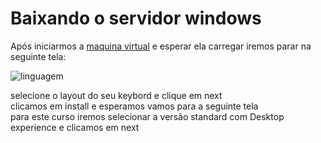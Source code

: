 # Baixando o servidor windows
Após iniciarmos a [maquina virtual](https://github.com/gaamarchi/Windows_Server/blob/main/baixando_servidor/criando_vm.md) e esperar ela carregar iremos parar na seguinte tela:  


![linguagem](https://user-images.githubusercontent.com/101679723/221367570-4e4657f5-7492-40de-ba37-5bb156ce7c56.jpg)

selecione o layout do seu keybord e clique em next    
clicamos em install e esperamos
vamos para a seguinte tela
[](https://github.com/gaamarchi/Windows_Server/blob/main/baixando_servidor/versoes_windows.jpg)  
para este curso iremos selecionar  a versão standard com Desktop experience e clicamos em next